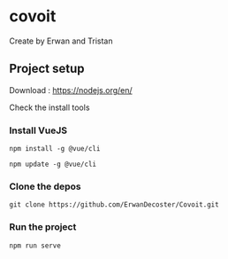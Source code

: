 # covoit

Create by Erwan and Tristan

## Project setup

Download : https://nodejs.org/en/

Check the install tools 

### Install VueJS
```
npm install -g @vue/cli
```
```
npm update -g @vue/cli
```

### Clone the depos
```
git clone https://github.com/ErwanDecoster/Covoit.git
```
### Run the project
```
npm run serve
```
